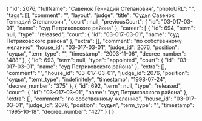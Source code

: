 {
    "id": 2076,
    "fullName": "Савенок Геннадий Степанович",
    "photoURL": "",
    "tags": [],
    "comment": "",
    "layout": "judge",
    "title": "Судья Савенок Геннадий Степанович",
    "court": null,
    "previousCourt": {
        "id": "03-017-03-01",
        "name": "суд Петриковского района"
    },
    "career": [
        {
            "id": 694,
            "term": null,
            "type": "released",
            "court": {
                "id": "03-017-03-01",
                "name": "суд Петриковского района"
            },
            "extra": [],
            "comment": "по собственному желанию",
            "house_id": "03-017-03-01",
            "judge_id": 2076,
            "position": "судья",
            "term_type": "",
            "timestamp": "2003-11-06",
            "decree_number": "488"
        },
        {
            "id": 693,
            "term": null,
            "type": "appointed",
            "court": {
                "id": "03-017-03-01",
                "name": "суд Петриковского района"
            },
            "extra": [],
            "comment": "",
            "house_id": "03-017-03-01",
            "judge_id": 2076,
            "position": "судья",
            "term_type": "indefinitely",
            "timestamp": "1998-07-24",
            "decree_number": "375"
        },
        {
            "id": 692,
            "term": null,
            "type": "released",
            "court": {
                "id": "03-017-03-01",
                "name": "суд Петриковского района"
            },
            "extra": [],
            "comment": "по собственному желанию",
            "house_id": "03-017-03-01",
            "judge_id": 2076,
            "position": "судья",
            "term_type": "",
            "timestamp": "1995-10-18",
            "decree_number": "427"
        }
    ]
}